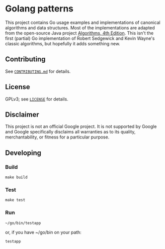# Golang patterns

This project contains Go usage examples and implementations of canonical
algorithms and data structures. Most of the implementations are adapted from the
open-source Java project
[Algorithms, 4th Edition](https://github.com/kevin-wayne/algs4). This isn't the
first (partial) Go implementation of Robert Sedgewick and Kevin Wayne's classic
algorithms, but hopefully it adds something new.

## Contributing

See [`CONTRIBUTING.md`](CONTRIBUTING.md) for details.

## License

GPLv3; see [`LICENSE`](LICENSE) for details.

## Disclaimer

This project is not an official Google project. It is not supported by
Google and Google specifically disclaims all warranties as to its quality,
merchantability, or fitness for a particular purpose.

## Developing

### Build

    make build

### Test

    make test

### Run

    ~/go/bin/testapp

or, if you have ~/go/bin on your path:

    testapp
